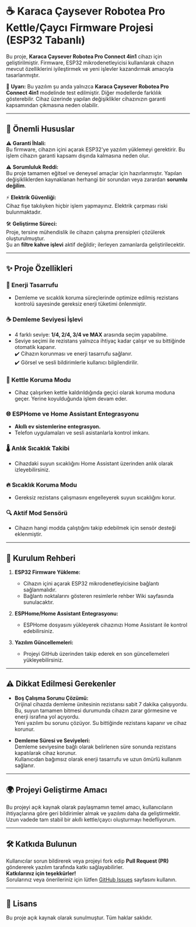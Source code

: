 # ☕️ Karaca Çaysever Robotea Pro Kettle/Çaycı Firmware Projesi (ESP32 Tabanlı)

Bu proje, **Karaca Çaysever Robotea Pro Connect 4in1** cihazı için geliştirilmiştir. Firmware, ESP32 mikrodenetleyicisi kullanılarak cihazın mevcut özelliklerini iyileştirmek ve yeni işlevler kazandırmak amacıyla tasarlanmıştır.

📢 **Uyarı:** Bu yazılım şu anda yalnızca **Karaca Çaysever Robotea Pro Connect 4in1** modelinde test edilmiştir. Diğer modellerde farklılık gösterebilir. Cihaz üzerinde yapılan değişiklikler cihazınızın garanti kapsamından çıkmasına neden olabilir.

---

## 📌 Önemli Hususlar

⚠️ **Garanti İhlali:**  
Bu firmware, cihazın içini açarak ESP32'ye yazılım yüklemeyi gerektirir. Bu işlem cihazın garanti kapsamı dışında kalmasına neden olur.

⚠️ **Sorumluluk Reddi:**  
Bu proje tamamen eğitsel ve deneysel amaçlar için hazırlanmıştır. Yapılan değişikliklerden kaynaklanan herhangi bir sorundan veya zarardan **sorumlu değilim**.

⚡ **Elektrik Güvenliği:**  
Cihaz fişe takılıyken hiçbir işlem yapmayınız. Elektrik çarpması riski bulunmaktadır.

🛠️ **Geliştirme Süreci:**  
Proje, tersine mühendislik ile cihazın çalışma prensipleri çözülerek oluşturulmuştur.  
Şu an **filtre kahve işlevi** aktif değildir; ilerleyen zamanlarda geliştirilecektir.

---

## ✨ Proje Özellikleri

### 🌟 Enerji Tasarrufu
- Demleme ve sıcaklık koruma süreçlerinde optimize edilmiş rezistans kontrolü sayesinde gereksiz enerji tüketimi önlenmiştir.

### ☕ Demleme Seviyesi İşlevi
- 4 farklı seviye: **1/4, 2/4, 3/4 ve MAX** arasında seçim yapabilme.
- Seviye seçimi ile rezistans yalnızca ihtiyaç kadar çalışır ve su bittiğinde otomatik kapanır.  
  ✔️ Cihazın korunması ve enerji tasarrufu sağlanır.  
  ✔️ Görsel ve sesli bildirimlerle kullanıcı bilgilendirilir.

### 🔄 Kettle Koruma Modu
- Cihaz çalışırken kettle kaldırıldığında geçici olarak koruma moduna geçer. Yerine koyulduğunda işlem devam eder.

### 🌐 ESPHome ve Home Assistant Entegrasyonu
- **Akıllı ev sistemlerine entegrasyon.**  
- Telefon uygulamaları ve sesli asistanlarla kontrol imkanı.

### 🌡️ Anlık Sıcaklık Takibi
- Cihazdaki suyun sıcaklığını Home Assistant üzerinden anlık olarak izleyebilirsiniz.

### 🔥 Sıcaklık Koruma Modu
- Gereksiz rezistans çalışmasını engelleyerek suyun sıcaklığını korur.

### 🔍 Aktif Mod Sensörü
- Cihazın hangi modda çalıştığını takip edebilmek için sensör desteği eklenmiştir.

---

## 🔧 Kurulum Rehberi

1. **ESP32 Firmware Yükleme:**  
   - Cihazın içini açarak ESP32 mikrodenetleyicisine bağlantı sağlanmalıdır.  
   - Bağlantı noktalarını gösteren resimlerle rehber Wiki sayfasında sunulacaktır.  

2. **ESPHome/Home Assistant Entegrasyonu:**  
   - ESPHome dosyasını yükleyerek cihazınızı Home Assistant ile kontrol edebilirsiniz.

3. **Yazılım Güncellemeleri:**  
   - Projeyi GitHub üzerinden takip ederek en son güncellemeleri yükleyebilirsiniz.

---

## ⚠️ Dikkat Edilmesi Gerekenler

- **Boş Çalışma Sorunu Çözümü:**  
  Orijinal cihazda demleme ünitesinin rezistansı sabit 7 dakika çalışıyordu.  
  Bu, suyun tamamen bitmesi durumunda cihazın zarar görmesine ve enerji israfına yol açıyordu.  
  Yeni yazılım bu sorunu çözüyor. Su bittiğinde rezistans kapanır ve cihaz korunur.

- **Demleme Süresi ve Seviyeleri:**  
  Demleme seviyesine bağlı olarak belirlenen süre sonunda rezistans kapatılarak cihaz korunur.  
  Kullanıcıdan bağımsız olarak enerji tasarrufu ve uzun ömürlü kullanım sağlanır.

---

## 🌍 Projeyi Geliştirme Amacı

Bu projeyi açık kaynak olarak paylaşmamın temel amacı, kullanıcıların ihtiyaçlarına göre geri bildirimler almak ve yazılımı daha da geliştirmektir. Uzun vadede tam stabil bir akıllı kettle/çaycı oluşturmayı hedefliyorum.

---

## 🛠️ Katkıda Bulunun

Kullanıcılar sorun bildirerek veya projeyi fork edip **Pull Request (PR)** göndererek yazılım tarafında katkı sağlayabilirler.  
**Katkılarınız için teşekkürler!**  
Sorularınız veya önerileriniz için lütfen [GitHub Issues](https://github.com/omerfaruk-aran/caysever_robotea/issues) sayfasını kullanın.

---

## 📎 Lisans

Bu proje açık kaynak olarak sunulmuştur. Tüm haklar saklıdır.